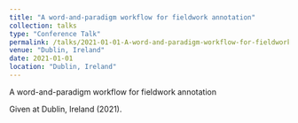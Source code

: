 ```yaml
---
title: "A word-and-paradigm workflow for fieldwork annotation"
collection: talks
type: "Conference Talk"
permalink: /talks/2021-01-01-A-word-and-paradigm-workflow-for-fieldwork-annotat
venue: "Dublin, Ireland"
date: 2021-01-01
location: "Dublin, Ireland"
---
```


A word-and-paradigm workflow for fieldwork annotation

Given at Dublin, Ireland (2021).
